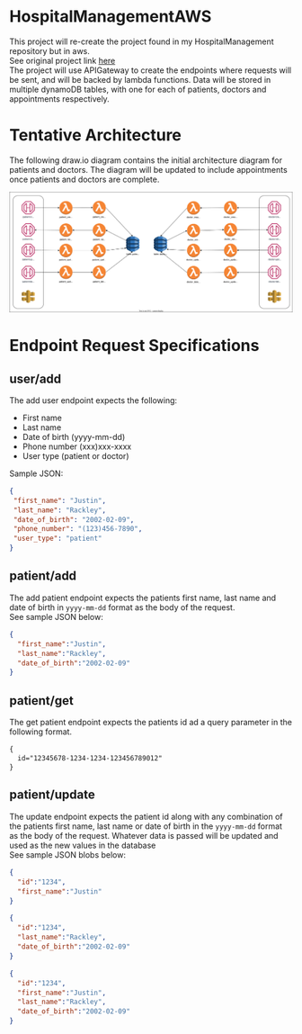 # HospitalManagementAWS

This project will re-create the project found in my HospitalManagement repository but in aws.<br>
See original project link <a href="https://github.com/justirack/HospitalManagement">here</a> <br>
The project will use APIGateway to create the endpoints where requests will be sent, and will be backed by lambda functions. Data will be stored in multiple dynamoDB tables, with one for each of patients, doctors and appointments respectively.

# Tentative Architecture
The following draw.io diagram contains the initial architecture diagram for patients and doctors. The diagram will be updated to include appointments once patients and doctors are complete.

![Alt](images/hospital_manager_diagram.svg)


# Endpoint Request Specifications
## user/add
The add user endpoint expects the following:
- First name
- Last name
- Date of birth (yyyy-mm-dd)
- Phone number (xxx)xxx-xxxx
- User type (patient or doctor)

Sample JSON:
```json
{
 "first_name": "Justin",
 "last_name": "Rackley",
 "date_of_birth": "2002-02-09",
 "phone_number": "(123)456-7890",
 "user_type": "patient"
}
```






## patient/add
The add patient endpoint expects the patients first name, last name and date of birth in <code>yyyy-mm-dd</code> format as the body of the request.<br>
See sample JSON below:
 
``` json
{
  "first_name":"Justin",
  "last_name":"Rackley",
  "date_of_birth":"2002-02-09"
}
```

## patient/get
The get patient endpoint expects the patients id ad a query parameter in the following format.<br>
```
{
  id="12345678-1234-1234-123456789012"
}
```

## patient/update
The update endpoint expects the patient id along with any combination of the patients first name, last name or date of birth in the <code>yyyy-mm-dd</code> format as the body of the request. Whatever data is passed will be updated and used as the new values in the database<br>
See sample JSON blobs below:

``` json
{
  "id":"1234",
  "first_name":"Justin"
}
```

``` json
{
  "id":"1234",
  "last_name":"Rackley",
  "date_of_birth":"2002-02-09"
}
```

``` json
{
  "id":"1234",
  "first_name":"Justin",
  "last_name":"Rackley",
  "date_of_birth":"2002-02-09"
}
```
